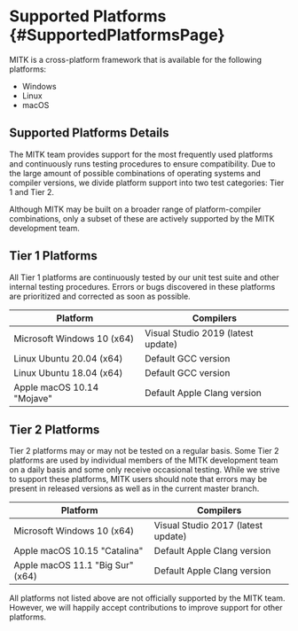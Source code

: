 
Supported Platforms  {#SupportedPlatformsPage}
===================

MITK is a cross-platform framework that is available for the following platforms:

- Windows
- Linux
- macOS

Supported Platforms Details
---------------------------

The MITK team provides support for the most frequently used platforms and continuously runs testing procedures
to ensure compatibility. Due to the large amount of possible combinations of operating systems and compiler versions,
we divide platform support into two test categories: Tier 1 and Tier 2.

Although MITK may be built on a broader range of platform-compiler combinations, only a subset of these are actively
supported by the MITK development team.

Tier 1 Platforms
----------------

All Tier 1 platforms are continuously tested by our unit test suite and other internal testing procedures.
Errors or bugs discovered in these platforms are prioritized and corrected as soon as possible.

| Platform                            | Compilers
| ----------------------------------- | --------------------------------------------------
| Microsoft Windows 10 (x64)          | Visual Studio 2019 (latest update)
| Linux Ubuntu 20.04 (x64)            | Default GCC version
| Linux Ubuntu 18.04 (x64)            | Default GCC version
| Apple macOS 10.14 "Mojave"          | Default Apple Clang version

Tier 2 Platforms
----------------

Tier 2 platforms may or may not be tested on a regular basis. Some Tier 2 platforms are used by individual
members of the MITK development team on a daily basis and some only receive occasional testing. While we
strive to support these platforms, MITK users should note that errors may be present in released versions
as well as in the current master branch.

| Platform                            | Compilers
| ----------------------------------- | --------------------------------------------------
| Microsoft Windows 10 (x64)          | Visual Studio 2017 (latest update)
| Apple macOS 10.15 "Catalina"        | Default Apple Clang version
| Apple macOS 11.1 "Big Sur" (x64)    | Default Apple Clang version

All platforms not listed above are not officially supported by the MITK team. However, we will happily accept
contributions to improve support for other platforms.
